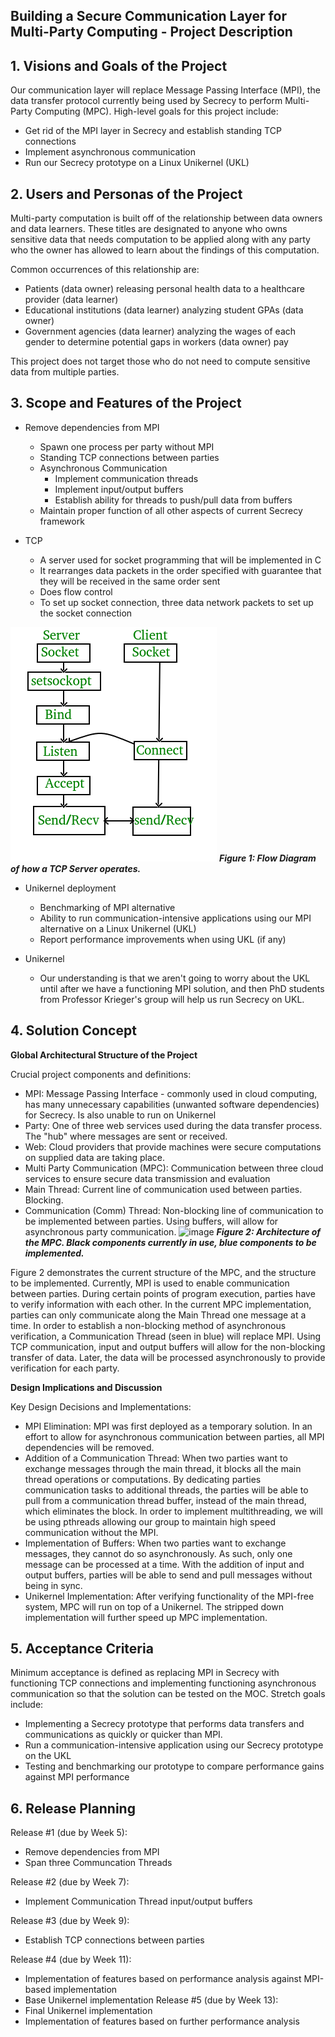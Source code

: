 ## Building a Secure Communication Layer for Multi-Party Computing - Project Description

## 1. Visions and Goals of the Project

Our communication layer will replace Message Passing Interface (MPI), the data transfer protocol currently being used by Secrecy to perform Multi-Party Computing (MPC). High-level goals for this project include:

  - Get rid of the MPI layer in Secrecy and establish standing TCP connections
  - Implement asynchronous communication
  - Run our Secrecy prototype on a Linux Unikernel (UKL)
  
## 2. Users and Personas of the Project

Multi-party computation is built off of the relationship between data owners and data learners. These titles are designated to anyone who owns sensitive data that needs computation to be applied along with any party who the owner has allowed to learn about the findings of this computation.

Common occurrences of this relationship are:

  - Patients (data owner) releasing personal health data to a healthcare provider (data learner)
  - Educational institutions (data learner) analyzing student GPAs (data owner)
  - Government agencies (data learner) analyzing the wages of each gender to determine potential gaps in workers (data owner) pay

This project does not target those who do not need to compute sensitive data from multiple parties. 

## 3. Scope and Features of the Project

- Remove dependencies from MPI
    - Spawn one process per party without MPI
    - Standing TCP connections between parties
    - Asynchronous Communication
       - Implement communication threads
       - Implement input/output buffers
       - Establish ability for threads to push/pull data from buffers
    - Maintain proper function of all other aspects of current Secrecy framework

- TCP
    - A server used for socket programming that will be implemented in C
    - It rearranges data packets in the order specified with guarantee that they will be received in the same order sent
    - Does flow control
    - To set up socket connection, three data network packets to set up the socket connection
    
![image](https://github.com/msisk23/MPC_Project/blob/main/TCP%20Flow%20Diagram.png)
_**Figure 1: Flow Diagram of how a TCP Server operates.**_ 

- Unikernel deployment
    - Benchmarking of MPI alternative
    - Ability to run communication-intensive applications using our MPI alternative on a Linux Unikernel (UKL)
    - Report performance improvements when using UKL (if any)

- Unikernel
    - Our understanding is that we aren't going to worry about the UKL until after we have a functioning MPI solution, and then PhD students from Professor Krieger's group will help us run Secrecy on UKL.

## 4. Solution Concept
**Global Architectural Structure of the Project**

Crucial project components and definitions:
  - MPI: Message Passing Interface - commonly used in cloud computing, has many unnecessary capabilities (unwanted software dependencies) for Secrecy. Is also unable to run on   Unikernel
  - Party: One of three web services used during the data transfer process. The "hub" where messages are sent or received.
  - Web: Cloud providers that provide machines were secure computations on supplied data are taking place.
  - Multi Party Communication (MPC): Communication between three cloud services to ensure secure data transmission and evaluation
  - Main Thread: Current line of communication used between parties. Blocking. 
  - Communication (Comm) Thread: Non-blocking line of communication to be implemented between parties. Using buffers, will allow for asynchronous party communication.
![image](https://user-images.githubusercontent.com/61120367/134678604-cf5f5657-4c49-4310-be77-839b6323eb1e.png)
_**Figure 2: Architecture of the MPC. Black components currently in use, blue components to be implemented.**_

Figure 2 demonstrates the current structure of the MPC, and the structure to be implemented. Currently, MPI is used to enable communication between parties. During certain points of program execution, parties have to verify information with each other. In the current MPC implementation, parties can only communicate along the Main Thread one message at a time. In order to establish a non-blocking method of asynchronous verification, a Communication Thread (seen in blue) will replace MPI. Using TCP communication, input and output buffers will allow for the non-blocking transfer of data. Later, the data will be processed asynchronously to provide verification for each party. 

**Design Implications and Discussion**

Key Design Decisions and Implementations:
  - MPI Elimination: MPI was first deployed as a temporary solution. In an effort to allow for asynchronous communication between parties, all MPI dependencies will be removed.
  - Addition of a Communication Thread: When two parties want to exchange messages through the main thread, it blocks all the main thread operations or computations. By dedicating parties communication tasks to additional threads, the parties will be able to pull from a communication thread buffer, instead of the main thread, which eliminates the block. In order to implement multithreading, we will be using pthreads allowing our group to maintain high speed communication without the MPI.
  - Implementation of Buffers: When two parties want to exchange messages, they cannot do so asynchronously. As such, only one message can be processed at a time. With the addition of input and output buffers, parties will be able to send and pull messages without being in sync.
  - Unikernel Implementation: After verifying functionality of the MPI-free system, MPC will run on top of a Unikernel. The stripped down implementation will further speed up MPC implementation. 


## 5. Acceptance Criteria

Minimum acceptance is defined as replacing MPI in Secrecy with functioning TCP connections and implementing functioning asynchronous communication so that the solution can be tested on the MOC. Stretch goals include:
  - Implementing a Secrecy prototype that performs data transfers and communications as quickly or quicker than MPI.
  - Run a communication-intensive application using our Secrecy prototype on the UKL
  - Testing and benchmarking our prototype to compare performance gains against MPI performance
  
## 6. Release Planning
Release #1 (due by Week 5):
  - Remove dependencies from MPI
  - Span three Communcation Threads

Release #2 (due by Week 7):
  - Implement Communication Thread input/output buffers

Release #3 (due by Week 9):
  - Establish TCP connections between parties

Release #4 (due by Week 11):
  - Implementation of features based on performance analysis against MPI-based implementation
  - Base Unikernel implementation
Release #5 (due by Week 13):
  - Final Unikernel implementation
  - Implementation of features based on further performance analysis

